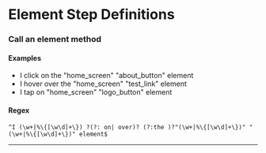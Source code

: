 # Element Step Definitions

### Call an element method

#### Examples

* I click on the "home_screen" "about_button" element
* I hover over the "home_screen" "test_link" element
* I tap on "home_screen" "logo_button" element

#### Regex

```
^I (\w+|%\{[\w\d]+\}) ?(?: on| over)? (?:the )?"(\w+|%\{[\w\d]+\})" "(\w+|%\{[\w\d]+\})" element$
```

---